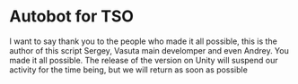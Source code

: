 # Autobot for TSO
 
I want to say thank you to the people who made it all possible, this is the author of this script Sergey, Vasuta main develomper and even Andrey. You made it all possible. The release of the version on Unity will suspend our activity for the time being, but we will return as soon as possible
